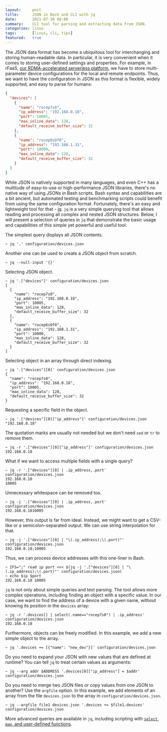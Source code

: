 ```yaml
---
layout:     post
title:      JSON in Bash and CLI with jq
date:       2021-07-30 08:00
summary:    CLI tool for parsing and extracting data from JSON.
categories: linux
tags:       [linux, cli, tips]
featured:   true
---
```


The JSON data format has become a ubiquitous tool for interchanging and storing human-readable
data. In particular, it is very convenient when it comes to storing user-defined settings
and properties. For example, in rFaaS,
[our RDMA-accelerated serverless platform](/projects/rfaas), we have to store multi-parameter
device configurations for the local and remote endpoints.
Thus, we want to have the configuration in JSON as this format is flexible,
widely supported, and easy to parse for humans:

```json
{
  "devices": [
    {
      "name": "rocep7s0",
      "ip_address": "192.168.0.18",
      "port": 10005,
      "max_inline_data": 128,
      "default_receive_buffer_size": 32
    },
    {
      "name": "rocep6s0f0",
      "ip_address": "192.168.1.31",
      "port": 10000,
      "max_inline_data": 128,
      "default_receive_buffer_size": 32
    }
  ]
}
```

While JSON is natively supported in many languages, and even C++ has a multitude of
easy-to-use or high-performance JSON libraries, there's no native way of using JSONs in Bash scripts.
Bash syntax and capabilities are a bit ancient, but automated testing and benchmarking scripts could
benefit from using the same configuration format. Fortunately, there's an easy and lightweight
tool for that - [jq](https://stedolan.github.io/jq/). `jq` is a very simple querying tool that
allows reading and processing all complex and nested JSON structures. Below, I will present
a selection of queries in `jq` that demonstrate the basic usage and capabilities of this simple
yet powerful and useful tool.

The simplest query displays all JSON contents.

```shell
~ jq '.' configuration/devices.json
```

Another one can be used to create a JSON object from scratch.

```shell
~ jq --null-input '{}'
```

Selecting JSON object.

```shell
~ jq '.["devices"]' configuration/devices.json
[
  {
    "name": "rocep7s0",
    "ip_address": "192.168.0.18",
    "port": 10005,
    "max_inline_data": 128,
    "default_receive_buffer_size": 32
  },
  {
    "name": "rocep6s0f0",
    "ip_address": "192.168.1.31",
    "port": 10000,
    "max_inline_data": 128,
    "default_receive_buffer_size": 32
  }
]
```

Selecting object in an array through direct indexing.

```shell
~ jq '.["devices"][0]' configuration/devices.json
{
  "name": "rocep7s0",
  "ip_address": "192.168.0.18",
  "port": 10005,
  "max_inline_data": 128,
  "default_receive_buffer_size": 32
}
```

Requesting a specific field in the object.

```shell
~ jq '.["devices"][0]["ip_address"]' configuration/devices.json
"192.168.0.18"
```

The quotation marks are usually not needed but we don't need `sed` or `tr` to remove them.

```shell
~ jq -r '.["devices"][0]["ip_address"]' configuration/devices.json
192.168.0.18
```

What if we want to access multiple fields with a single query?

```shell
~ jq -r '.["devices"][0] | .ip_address,.port' configuration/devices.json
192.168.0.18
10005
```

Unnecessary whitespace can be removed too.

```shell
~ jq -j '.["devices"][0] | .ip_address,.port' configuration/devices.json
192.168.0.1810005
```

However, this output is far from ideal. Instead, we might want to get a CSV-like or a semicolon-separated output.
We can use string interpolation for that.

```shell
~ jq -j '.["devices"][0] | "\(.ip_address);\(.port)"' configuration/devices.json
192.168.0.18;10005
```

Thus, we can process device addresses with this one-liner in Bash.

```shell
~ IFS=";" read ip port <<< $(jq -j '.["devices"][0] | "\(.ip_address);\(.port)"' configuration/devices.json)
~ echo $ip $port
192.168.0.18 10005
```

`jq` is not only about simple queries and text parsing.
The tool allows more complex operations, including finding an object with a specific value.
In our case, we want to find the address of a device with a given name, without knowing its position in the `devices` array:

```shell
~ jq -r '.devices[] | select(.name=="rocep7s0") | .ip_address' configuration/devices.json
192.168.0.18
```

Furthermore, objects can be freely modified. In this example, we add a new simple object to the array.

```shell
~ jq '.devices += [{"name": "new_dev"}]' configuration/devices.json
```

Do you need to expand your JSON with new values that are defined at runtime? You can tell `jq` to
treat certain values as arguments:

```shell
~ jq --arg addr $ADDRESS '.devices[0]["ip_address"] = $addr' configuration/devices.json
```

Do you need to merge two JSON files or copy values from one JSON to another? Use the `argfile` option.
In this example, we add elements of an array from the file `devices.json` to the array in `configuration/devices.json`.

```shell
~ jq --argfile file1 devices.json '.devices += $file1.devices' configuration/devices.json
```

More advanced queries are available in `jq`, including scripting with [`select`, `map`, and user-defined functions](https://stedolan.github.io/jq/manual/#Advancedfeatures).

